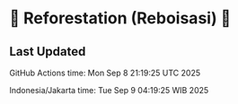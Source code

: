 
# 🌳 Reforestation (Reboisasi) 🌲

## Last Updated

GitHub Actions time: Mon Sep  8 21:19:25 UTC 2025

Indonesia/Jakarta time: Tue Sep  9 04:19:25 WIB 2025
